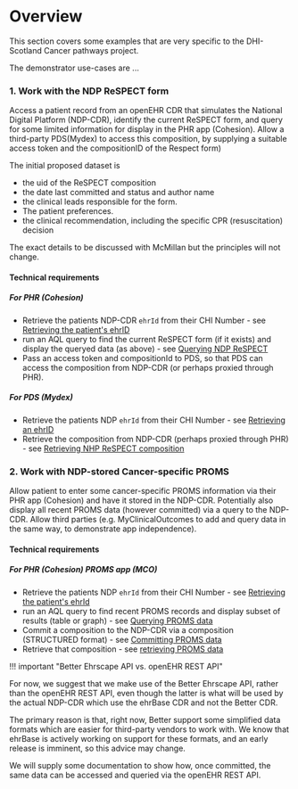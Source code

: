 # Overview

This section covers some examples that are very specific to the DHI-Scotland Cancer pathways project.

The demonstrator use-cases are ...

### 1. Work with the NDP ReSPECT form

Access a patient record from an openEHR CDR that simulates the National Digital Platform (NDP-CDR), identify the current ReSPECT form, and query for some limited information for display in the PHR app (Cohesion). Allow a third-party PDS(Mydex) to access this composition, by supplying a suitable access token and the compositionID of the Respect form)

The initial proposed dataset is
- the uid of the ReSPECT composition
- the date last committed and status and author name
- the clinical leads responsible for the form.
- The patient preferences.
- the clinical recommendation, including the specific CPR (resuscitation) decision

The exact details to be discussed with McMillan  but the principles will not change.
  
#### Technical requirements

##### For PHR (Cohesion)

 - Retrieve the patients NDP-CDR `ehrId` from their CHI Number - see [Retrieving the patient's ehrID](DHIS2-retrieving-an-ehrId.md) 
 - run an AQL query to find the current ReSPECT form (if it exists) and display the queryed data (as above) - see [Querying NDP ReSPECT](DHIS3-querying-ndp-respect.md)
 - Pass an access token and compositionId to PDS, so that PDS can access the composition from NDP-CDR (or perhaps proxied through PHR).


##### For PDS (Mydex)

 - Retrieve the patients NDP `ehrId` from their CHI Number - see [Retrieving an ehrID](DHIS2-retrieving-an-ehrId.md) 
 - Retrieve the composition from NDP-CDR (perhaps proxied through PHR) - see [Retrieving NHP ReSPECT composition](DHIS4-retrieving-ndp-respect.md)


### 2. Work with NDP-stored Cancer-specific PROMS

Allow patient to enter some cancer-specific PROMS information via their PHR app (Cohesion) and have it stored in the NDP-CDR. Potentially also display all recent PROMS data (however committed) via a query to the NDP-CDR. Allow third parties (e.g. MyClinicalOutcomes to add and query data in the same way, to demonstrate app independence).


#### Technical requirements

##### For PHR (Cohesion) PROMS app (MCO)

 - Retrieve the patients NDP `ehrId` from their CHI Number - see [Retrieving the patient's ehrId](DHIS2-retrieving-an-ehrId.md) 
 - run an AQL query to find recent PROMS records and display subset of results (table or graph) - see [Querying PROMS data](DHIS5-querying-proms-data.md)
 - Commit a composition to the NDP-CDR via a composition (STRUCTURED format) - see [Committing PROMS data](DHIS6-committing-proms-data.md)
 - Retrieve that composition - see [retrieving PROMS data](DHIS7-retrieving-proms-data.md)


!!! important "Better Ehrscape API vs. openEHR REST API"

   For now, we suggest that we make use of the Better Ehrscape API, rather than the openEHR REST API, even though the latter is what will be used by the actual NDP-CDR which use the ehrBase CDR and not the Better CDR. 

   The primary reason is that, right now, Better support some simplified data formats which are easier for third-party vendors to work with. We know that ehrBase is actively working on support for these formats, and an early release is imminent, so this advice may change.

   We will supply some documentation to show how, once committed, the same data can be accessed and queried via the openEHR REST API.






